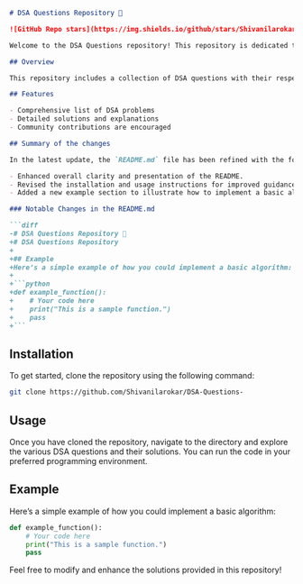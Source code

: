 ```markdown
# DSA Questions Repository 🤖

![GitHub Repo stars](https://img.shields.io/github/stars/Shivanilarokar/DSA-Questions-) ![GitHub forks](https://img.shields.io/github/forks/Shivanilarokar/DSA-Questions-) ![GitHub issues](https://img.shields.io/github/issues/Shivanilarokar/DSA-Questions-)

Welcome to the DSA Questions repository! This repository is dedicated to providing solutions and resources for various Data Structures and Algorithms (DSA) problems. Feel free to explore and contribute to the repository! Happy coding! 🚀

## Overview

This repository includes a collection of DSA questions with their respective solutions, designed to help you understand and implement various algorithms and data structures.

## Features

- Comprehensive list of DSA problems
- Detailed solutions and explanations
- Community contributions are encouraged

## Summary of the changes

In the latest update, the `README.md` file has been refined with the following changes:

- Enhanced overall clarity and presentation of the README.
- Revised the installation and usage instructions for improved guidance.
- Added a new example section to illustrate how to implement a basic algorithm.

### Notable Changes in the README.md

```diff
-# DSA Questions Repository 🤖
+# DSA Questions Repository
+
+## Example
+Here’s a simple example of how you could implement a basic algorithm:
+
+```python
+def example_function():
+    # Your code here
+    print("This is a sample function.")
+    pass
+```
```

## Installation

To get started, clone the repository using the following command:

```bash
git clone https://github.com/Shivanilarokar/DSA-Questions-
```

## Usage

Once you have cloned the repository, navigate to the directory and explore the various DSA questions and their solutions. You can run the code in your preferred programming environment.

## Example

Here’s a simple example of how you could implement a basic algorithm:

```python
def example_function():
    # Your code here
    print("This is a sample function.")
    pass
```

Feel free to modify and enhance the solutions provided in this repository!
```